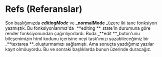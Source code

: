 # Refs \(Referanslar\)

Son başlığımızda _**editingMode**_ ve _**normalMode** _üzere iki tane fonksiyon yazmıştık. Bu fonksiyonlarımız'da _**editing **_state'in durumuna göre render fonksiyonundan çağırılıyorlardı. Buda _**edit **_buton'unu bileşenimizin html kodunu içerisine neyi task'ımızı yazabileceğimiz bir _**textarea **_oluşturmamızı sağlamıştı. Ama sonuçta yazdığımız yazılar kayıt olmöuyordu. Bu ve sonraki başlıklarda bunun üzerinde duracağız.



